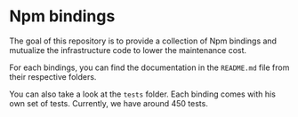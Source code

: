 # Npm bindings

The goal of this repository is to provide a collection of Npm bindings and mutualize the infrastructure code to lower the maintenance cost.

For each bindings, you can find the documentation in the `README.md` file from their respective folders.

You can also take a look at the `tests` folder. Each binding comes with his own set of tests. Currently, we have around 450 tests.
